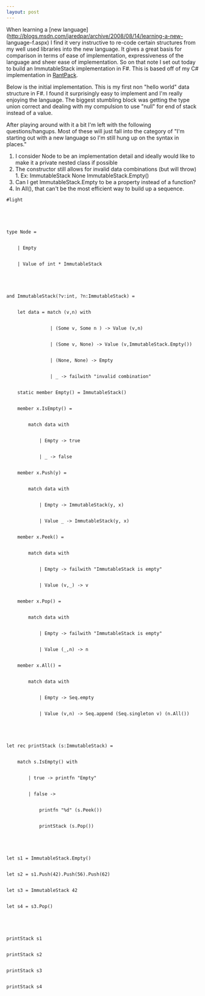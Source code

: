 ```yaml
---
layout: post
---
```

When learning a [new
language](http://blogs.msdn.com/jaredpar/archive/2008/08/14/learning-a-new-
language-f.aspx) I find it very instructive to re-code certain structures from
my well used libraries into the new language. It gives a great basis for
comparison in terms of ease of implementation, expressiveness of the language
and sheer ease of implementation. So on that note I set out today to build an
ImmutableStack implementation in F#. This is based off of my C#
implementation in [RantPack](http://code.msdn.com/rantpack).

Below is the initial implementation. This is my first non "hello world" data
structure in F#. I found it surprisingly easy to implement and I'm really
enjoying the language. The biggest stumbling block was getting the type union
correct and dealing with my compulsion to use "null" for end of stack instead
of a value.

After playing around with it a bit I'm left with the following
questions/hangups. Most of these will just fall into the category of "I'm
starting out with a new language so I'm still hung up on the syntax in
places."

  1. I consider Node to be an implementation detail and ideally would like to make it a private nested class if possible
  2. The constructor still allows for invalid data combinations (but will throw)
    1. Ex: ImmutableStack None ImmutableStack.Empty()
  3. Can I get ImmutableStack.Empty to be a property instead of a function?
  4. In All(), that can't be the most efficient way to build up a sequence.
    
    
    #light


    


    type Node = 


        | Empty


        | Value of int * ImmutableStack


    


    and ImmutableStack(?v:int, ?n:ImmutableStack) = 


        let data = match (v,n) with


                    | (Some v, Some n ) -> Value (v,n)


                    | (Some v, None) -> Value (v,ImmutableStack.Empty())


                    | (None, None) -> Empty


                    | _ -> failwith "invalid combination"


        static member Empty() = ImmutableStack()


        member x.IsEmpty() = 


            match data with


                | Empty -> true


                | _ -> false


        member x.Push(y) =


            match data with 


                | Empty -> ImmutableStack(y, x)


                | Value _ -> ImmutableStack(y, x)


        member x.Peek() =


            match data with


                | Empty -> failwith "ImmutableStack is empty"


                | Value (v,_) -> v


        member x.Pop() =


            match data with 


                | Empty -> failwith "ImmutableStack is empty"


                | Value (_,n) -> n


        member x.All() =


            match data with 


                | Empty -> Seq.empty


                | Value (v,n) -> Seq.append (Seq.singleton v) (n.All())


                


    let rec printStack (s:ImmutableStack) =


        match s.IsEmpty() with


            | true -> printfn "Empty"


            | false -> 


                printfn "%d" (s.Peek())


                printStack (s.Pop())


    


    let s1 = ImmutableStack.Empty()


    let s2 = s1.Push(42).Push(56).Push(62)


    let s3 = ImmutableStack 42


    let s4 = s3.Pop()


    


    printStack s1


    printStack s2


    printStack s3


    printStack s4

